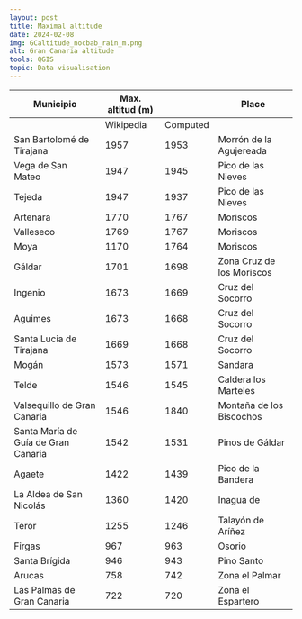 ```yaml
---
layout: post
title: Maximal altitude
date: 2024-02-08
img: GCaltitude_nocbab_rain_m.png
alt: Gran Canaria altitude
tools: QGIS
topic: Data visualisation
---
```


| Municipio                 | Max. altitud (m)  |            | Place    | 
| -----------------         | --------------    | ---------  | -------  | 
|                           | Wikipedia         | Computed   |
| San Bartolomé de Tirajana | 1957              | 1953       | Morrón de la Agujereada   |
| Vega de San Mateo         | 1947              | 1945       | Pico de las Nieves        | 
| Tejeda                    | 1947              | 1937       | Pico de las Nieves        |
| Artenara                  | 1770              | 1767       | Moriscos         |
| Valleseco                 | 1769              | 1767       | Moriscos         |
| Moya                      | 1170              | 1764       | Moriscos         |
| Gáldar                    | 1701              | 1698       | Zona Cruz de los Moriscos |
| Ingenio                   | 1673              | 1669       | Cruz del Socorro          |
| Aguimes                   | 1673              | 1668       | Cruz del Socorro          | 
| Santa Lucia de Tirajana   | 1669              | 1668       | Cruz del Socorro     |  
| Mogán                     | 1573              | 1571       | Sandara              |   
| Telde                     | 1546              | 1545       | Caldera los Marteles |
| Valsequillo de Gran Canaria | 1546            | 1840       | Montaña de los Biscochos   |
| Santa María de Guía de Gran Canaria | 1542    | 1531       | Pinos de Gáldar      |    
| Agaete                    | 1422              | 1439       | Pico de la Bandera   |  
| La Aldea de San Nicolás   | 1360              | 1420       | Inagua de            | 
| Teror                     | 1255              | 1246       | Talayón de Aríñez    | 
| Firgas                    | 967               | 963        | Osorio               |
| Santa Brígida             | 946               | 943        | Pino Santo           | 
| Arucas                    | 758               | 742        | Zona el Palmar       | 
| Las Palmas de Gran Canaria| 722               | 720        | Zona el Espartero    | 
